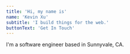 ```yaml
---
title: 'Hi, my name is'
name: 'Kevin Xu'
subtitle: 'I build things for the web.'
buttonText: 'Get In Touch'
---
```


I'm a software engineer based in Sunnyvale, CA.
